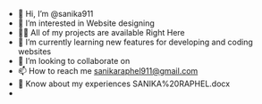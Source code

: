 - 👋 Hi, I’m @sanika911
- 👀 I’m interested in Website designing
- 👨‍💻 All of my projects are available Right Here
- 🌱 I’m currently learning new features for developing and coding websites
- 💞️ I’m looking to collaborate on 
- 📫 How to reach me sanikaraphel911@gmail.com
- 📄 Know about my experiences SANIKA%20RAPHEL.docx
- 


<!---
sanika911/sanika911 is a ✨ special ✨ repository because its `README.md` (this file) appears on your GitHub profile.
You can click the Preview link to take a look at your changes.
--->

